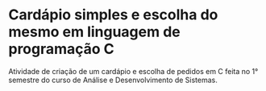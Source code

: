 # Cardápio simples e escolha do mesmo em linguagem de programação C

Atividade de criação de um cardápio e escolha de pedidos em C feita no 1° semestre do curso de Análise e Desenvolvimento de Sistemas.
